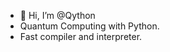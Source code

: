 - 👋 Hi, I’m @Qython
- Quantum Computing with Python.
- Fast compiler and interpreter.
  

<!---
Qython/Qython is a ✨ special ✨ repository because its `README.md` (this file) appears on your GitHub profile.
You can click the Preview link to take a look at your changes.
--->
